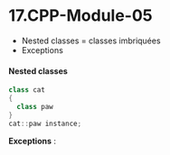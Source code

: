 # 17.CPP-Module-05

* Nested classes = classes imbriquées
* Exceptions

#### Nested classes

```C++
class cat
{
  class paw
}
cat::paw instance;
```

**Exceptions** :  
